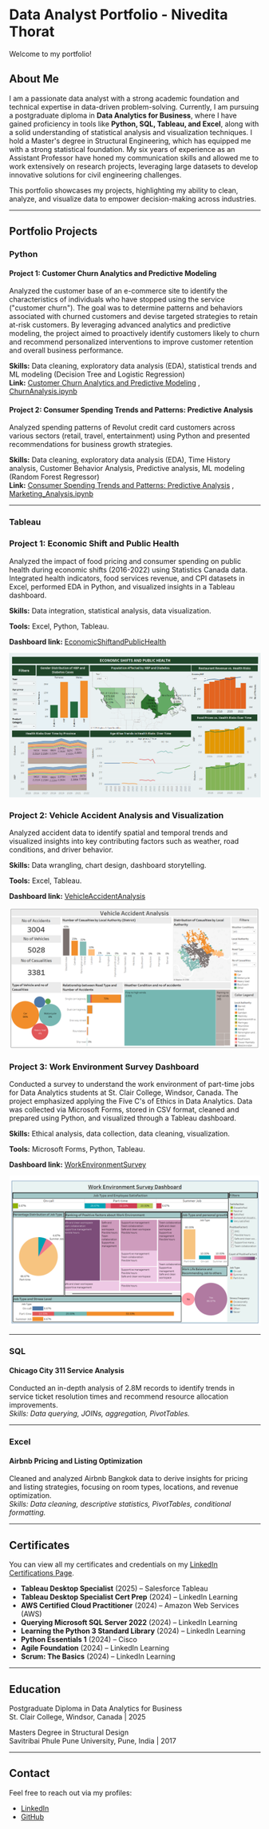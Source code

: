 # Data Analyst Portfolio - Nivedita Thorat  
Welcome to my portfolio!

## About Me  
I am a passionate data analyst with a strong academic foundation and technical expertise in data-driven problem-solving. Currently, I am pursuing a postgraduate diploma in **Data Analytics for Business**, where I have gained proficiency in tools like **Python, SQL, Tableau, and Excel**, along with a solid understanding of statistical analysis and visualization techniques. I hold a Master's degree in Structural Engineering, which has equipped me with a strong statistical foundation. My six years of experience as an Assistant Professor have honed my communication skills and allowed me to work extensively on research projects, leveraging large datasets to develop innovative solutions for civil engineering challenges.

This portfolio showcases my projects, highlighting my ability to clean, analyze, and visualize data to empower decision-making across industries.  

---

## Portfolio Projects  

### **Python**  
#### Project 1: Customer Churn Analytics and Predictive Modeling
Analyzed the customer base of an e-commerce site to identify the characteristics of individuals who have stopped using the service ("customer churn"). The goal was to determine patterns and behaviors associated with churned customers and devise targeted strategies to retain at-risk customers. By leveraging advanced analytics and predictive modeling, the project aimed to proactively identify customers likely to churn and recommend personalized interventions to improve customer retention and overall business performance.

**Skills:** Data cleaning, exploratory data analysis (EDA), statistical trends and ML modeling (Decision Tree and Logistic Regression)  
**Link:** [Customer Churn Analytics and Predictive Modeling](https://github.com/Nivedita1793/Data-Analysis-Portfolio/blob/main/Python/Python_ChurnAnalysis/Readme.md) ,
          [ChurnAnalysis.ipynb](https://github.com/Nivedita1793/Data-Analysis-Portfolio/blob/main/Python/Python_ChurnAnalysis/Project%201_ChurnAnalysis.ipynb)

#### Project 2: Consumer Spending Trends and Patterns: Predictive Analysis
Analyzed spending patterns of Revolut credit card customers across various sectors (retail, travel, entertainment) using Python and presented recommendations for business growth strategies.

**Skills:** Data cleaning, exploratory data analysis (EDA), Time History analysis, Customer Behavior Analysis, Predictive analysis, ML modeling (Random Forest Regressor)  
**Link:** [Consumer Spending Trends and Patterns: Predictive Analysis](https://github.com/Nivedita1793/Data-Analysis-Portfolio/blob/main/Python/Python_MarketingAnalysis/README.md) ,
          [Marketing_Analysis.ipynb](https://github.com/Nivedita1793/Data-Analysis-Portfolio/blob/main/Python/Python_MarketingAnalysis/Marketing_Analysis.ipynb)


---

### **Tableau**  

### Project 1: Economic Shift and Public Health  
Analyzed the impact of food pricing and consumer spending on public health during economic shifts (2016-2022) using Statistics Canada data. Integrated health indicators, food services revenue, and CPI datasets in Excel, performed EDA in Python, and visualized insights in a Tableau dashboard.  

**Skills:** Data integration, statistical analysis, data visualization.

**Tools:** Excel, Python, Tableau. 

**Dashboard link:** [EconomicShiftandPublicHealth](https://public.tableau.com/app/profile/thorat.nivedita/viz/EconomicShiftandPublicHealth/FinalDashboard)

![Economic Shift and Public Health](https://github.com/Nivedita1793/Data-Analysis-Portfolio/raw/main/Tableau/Economic%20Shift%20and%20Public%20Health.png)

### Project 2: Vehicle Accident Analysis and Visualization  
Analyzed accident data to identify spatial and temporal trends and visualized insights into key contributing factors such as weather, road conditions, and driver behavior.  

**Skills:** Data wrangling, chart design, dashboard storytelling.

**Tools:** Excel, Tableau.

**Dashboard link:** [VehicleAccidentAnalysis](https://public.tableau.com/app/profile/thorat.nivedita/viz/VehicleAccidentAnalysis/Dashboard1)

![Vehicle Accident Analysis](https://github.com/Nivedita1793/Data-Analysis-Portfolio/raw/main/Tableau/Vehicle%20Accident%20Analysis.png)

### Project 3: Work Environment Survey Dashboard 
Conducted a survey to understand the work environment of part-time jobs for Data Analytics students at St. Clair College, Windsor, Canada. The project emphasized applying the Five C's of Ethics in Data Analytics. Data was collected via Microsoft Forms, stored in CSV format, cleaned and prepared using Python, and visualized through a Tableau dashboard.  

**Skills:** Ethical analysis, data collection, data cleaning, visualization.

**Tools:** Microsoft Forms, Python, Tableau.

**Dashboard link:** [WorkEnvironmentSurvey](https://public.tableau.com/app/profile/thorat.nivedita/viz/WorkEnvironmentSurvey_17363561261060/Dashboard1)

![Work Environment Survey](https://github.com/Nivedita1793/Data-Analysis-Portfolio/raw/main/Tableau/Work%20Environment%20Survey.png)

---

### **SQL**  
#### Chicago City 311 Service Analysis  
Conducted an in-depth analysis of 2.8M records to identify trends in service ticket resolution times and recommend resource allocation improvements.  
*Skills: Data querying, JOINs, aggregation, PivotTables.*

---

### **Excel**  
#### Airbnb Pricing and Listing Optimization  
Cleaned and analyzed Airbnb Bangkok data to derive insights for pricing and listing strategies, focusing on room types, locations, and revenue optimization.  
*Skills: Data cleaning, descriptive statistics, PivotTables, conditional formatting.*

---

## Certificates  
You can view all my certificates and credentials on my [LinkedIn Certifications Page](https://www.linkedin.com/in/niveditathorat/details/certifications/).

- **Tableau Desktop Specialist** (2025) – Salesforce Tableau  
- **Tableau Desktop Specialist Cert Prep** (2024) – LinkedIn Learning
- **AWS Certified Cloud Practitioner** (2024) – Amazon Web Services (AWS)  
- **Querying Microsoft SQL Server 2022** (2024) – LinkedIn Learning  
- **Learning the Python 3 Standard Library** (2024) – LinkedIn Learning
- **Python Essentials 1** (2024) – Cisco
- **Agile Foundation** (2024) – LinkedIn Learning  
- **Scrum: The Basics** (2024) – LinkedIn Learning  
 
---

## Education  
Postgraduate Diploma in Data Analytics for Business  
St. Clair College, Windsor, Canada | 2025  

Masters Degree in Structural Design  
Savitribai Phule Pune University, Pune, India | 2017  

---

## Contact  
Feel free to reach out via my profiles:  
- [LinkedIn](https://www.linkedin.com/in/niveditathorat)  
- [GitHub](https://github.com/Nivedita1793)

